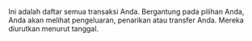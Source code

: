 Ini adalah daftar semua transaksi Anda. Bergantung pada pilihan Anda, Anda akan melihat pengeluaran, penarikan atau transfer Anda. Mereka diurutkan menurut tanggal.
